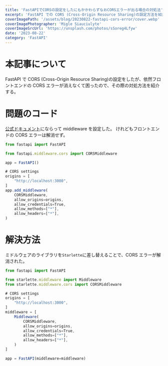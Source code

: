 ```yaml
---
title: 'FastAPIでCORSの設定をしたにもかかわらずなおCORSエラーが出る場合の対処法'
excerpt: 'FastAPI での CORS (Cross-Origin Resource Sharing)の設定方法を紹介する。'
coverImagePath: '/assets/blog/20230822-fastapi-cors-error/cover.webp'
coverImagePhotographer: 'Migle Siauciulyte'
coverImageSrcUrl: 'https://unsplash.com/photos/sSoreg4Lfyw'
date: '2023-08-22'
category: 'FastAPI'
---
```


# 本記事について

FastAPI で CORS (Cross-Origin Resource Sharing)の設定をしたが、依然フロントエンドの CORS エラーが消えなくて困ったので、その際の対処方法を紹介する。

# 問題のコード

[公式ドキュメント](https://fastapi.tiangolo.com/tutorial/cors/)にならって middleware を設定した。
けれどもフロントエンドの CORS エラーは解消せず。

```ts
from fastapi import FastAPI

from fastapi.middleware.cors import CORSMiddleware

app = FastAPI()

# CORS settings
origins = [
    "http://localhost:3000",
]
app.add_middleware(
    CORSMiddleware,
    allow_origins=origins,
    allow_credentials=True,
    allow_methods=["*"],
    allow_headers=["*"],
)
```

# 解決方法

ミドルウェアのライブラリを`Starlette`に差し替えることで、CORS エラーが解消された。

```ts
from fastapi import FastAPI

from starlette.middleware import Middleware
from starlette.middleware.cors import CORSMiddleware

# CORS settings
origins = [
    "http://localhost:3000",
]
middleware = [
    Middleware(
        CORSMiddleware,
        allow_origins=origins,
        allow_credentials=True,
        allow_methods=["*"],
        allow_headers=["*"],
    )
]

app = FastAPI(middleware=middleware)
```
